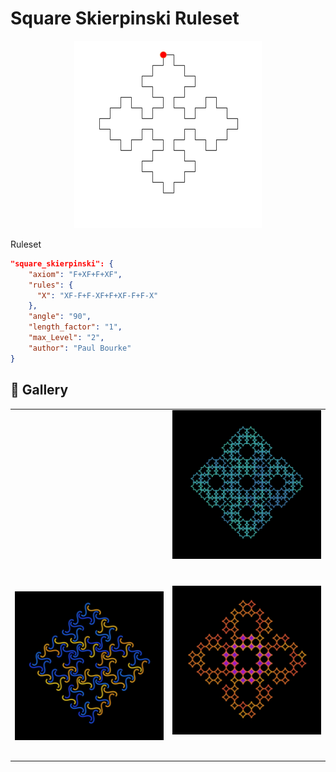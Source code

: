 # Square Skierpinski Ruleset

<p align="center"><img src="../assets/rule-set-images/square_skierpinski.jpg" alt="square skierpinski" width="300px"></p>

Ruleset

```JSON
"square_skierpinski": {
    "axiom": "F+XF+F+XF",
    "rules": {
      "X": "XF-F+F-XF+F+XF-F+F-X"
    },
    "angle": "90",
    "length_factor": "1",
    "max_Level": "2",
    "author": "Paul Bourke"
}
```

## 🌄 Gallery

<!-- IMAGE-LIST:START - Do not remove or modify this section -->
<!-- prettier-ignore-start -->
<!-- markdownlint-disable -->
<table>
  <tbody>
    <tr>
     <td align="center"><a href=""> <img class="img" src="../assets/assets/Ruleset-shape-examples/square-skierpinkski-lissajous.jpg" alt="" style="vertical-align:top;" width="500" /><br /><sub><b><br/></b></sub></a></td>
     <td align="center"><a href=""> <img class="img" src="../assets/Ruleset-shape-examples/square-skierpinski-supershape.jpg" alt="" style=" display: block;
    margin-left: auto;
    margin-right: auto;" width="500" /><br /><sub><b><br/></b></sub></a></td>
    </tr>
    <tr>
     <td align="center"><a href=""> <img class="img" src="../assets/Ruleset-shape-examples/square-skierspinski.jpg" alt="" style="vertical-align:top;" width="500" /><br /><sub><b><br/></b></sub></a></td>
     <td align="center"><a href=""> <img class="img" src="../assets/Ruleset-shape-examples/square-skierpinski-astroid.jpg" alt="" style=" display: block;
    margin-left: auto;
    margin-right: auto;" width="500" /><br /><sub><b><br/></b></sub></a></td>
</tr>
 
 </tbody>
</table>

<!-- markdownlint-restore -->
<!-- prettier-ignore-end -->

<!-- IMAGE-LIST:END -->
